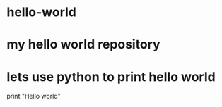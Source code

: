 # hello-world
# my hello world repository
# lets use python to print hello world
print "Hello world"
